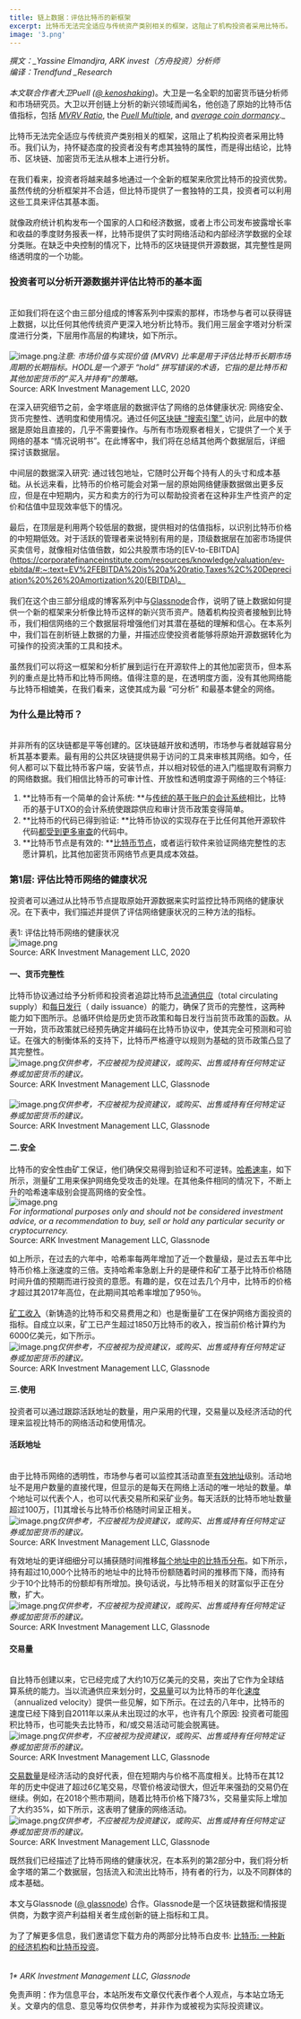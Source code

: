```yaml
---
title: 链上数据：评估比特币的新框架
excerpt: 比特币无法完全适应与传统资产类别相关的框架，这阻止了机构投资者采用比特币。我们认为，持怀疑态度的投资者没有考虑其独特的属性，而是得出结论，比特币、区块链、加密货币无法从根本上进行分析。在我们看来，投资者将越来越多地通过一个全新的框架来欣赏比特币的投资优势。虽然传统的分析框架并不合适，但比特币提供了一套独特的工具，投资者可以利用这些工具来评估其基本面。就像政府统计机构发布一个国家的人口和经济数据，或者上市公司发布披露增长率和收益的季度财务报表一样，比特币提供了实时网络活动和内部经济学数据的全球分类账。在缺乏中央控制的情况下，比特币的区块链提供开源数据，其完整性是网络透明度的一个功能。
image: '3.png'
---
```


_撰文：__Yassine Elmandjra, ARK invest（方舟投资）分析师_<br />_编译：Trendfund __Research_<br />_<br />_本文联合作者大卫Puell (_[_@ kenoshaking_](https://twitter.com/kenoshaking)_)。大卫是一名全职的加密货币链分析师和市场研究员。大卫以开创链上分析的新兴领域而闻名，他创造了原始的比特币估值指标，包括 _[_MVRV Ratio_](https://studio.glassnode.com/metrics?a=BTC&category=&m=market.Mvrv)_, the _[_Puell Multiple_](https://studio.glassnode.com/metrics?a=BTC&category=&m=indicators.PuellMultiple)_, and _[_average coin dormancy_](https://studio.glassnode.com/metrics?a=BTC&category=&m=indicators.AverageDormancy)_._<br />
<br />比特币无法完全适应与传统资产类别相关的框架，这阻止了机构投资者采用比特币。我们认为，持怀疑态度的投资者没有考虑其独特的属性，而是得出结论，比特币、区块链、加密货币无法从根本上进行分析。<br />
<br />在我们看来，投资者将越来越多地通过一个全新的框架来欣赏比特币的投资优势。虽然传统的分析框架并不合适，但比特币提供了一套独特的工具，投资者可以利用这些工具来评估其基本面。<br />
<br />就像政府统计机构发布一个国家的人口和经济数据，或者上市公司发布披露增长率和收益的季度财务报表一样，比特币提供了实时网络活动和内部经济学数据的全球分类账。在缺乏中央控制的情况下，比特币的区块链提供开源数据，其完整性是网络透明度的一个功能。<br />

### 投资者可以分析开源数据并评估比特币的基本面

<br />正如我们将在这个由三部分组成的博客系列中探索的那样，市场参与者可以获得链上数据，以比任何其他传统资产更深入地分析比特币。我们用三层金字塔对分析深度进行分类，下层用作高层的构建块，如下所示。<br />
<br />![image.png](bitcoin-evaluation/1.png)_注意: 市场价值与实现价值 (MVRV) 比率是用于评估比特币长期市场周期的长期指标。HODL是一个源于 “hold” 拼写错误的术语，它指的是比特币和其他加密货币的“买入并持有“的策略。_<br />Source: ARK Investment Management LLC, 2020

在深入研究细节之前，金字塔底层的数据评估了网络的总体健康状况: 网络安全、货币完整性、透明度和使用情况。通过任何[区块链 “搜索引擎” ](https://btc.com/)访问，此层中的数据是原始且直接的，几乎不需要操作。与所有市场观察者相关，它提供了一个关于网络的基本 “情况说明书”。在此博客中，我们将在总结其他两个数据层后，详细探讨该数据层。<br />
<br />中间层的数据深入研究: 通过钱包地址，它随时公开每个持有人的头寸和成本基础。从长远来看，比特币的价格可能会对第一层的原始网络健康数据做出更多反应，但是在中短期内，买方和卖方的行为可以帮助投资者在这种非生产性资产的定价和估值中显现效率低下的情况。<br />
<br />最后，在顶层是利用两个较低层的数据，提供相对的估值指标，以识别比特币价格的中短期低效。对于活跃的管理者来说特别有用的是，顶级数据层在加密市场提供买卖信号，就像相对估值倍数，如公共股票市场的[EV-to-EBITDA](https://corporatefinanceinstitute.com/resources/knowledge/valuation/ev-ebitda/#:~:text=EV%2FEBITDA%20is%20a%20ratio,Taxes%2C%20Depreciation%20%26%20Amortization%20(EBITDA)。<br />
<br />我们在这个由三部分组成的博客系列中与[Glassnode](https://glassnode.com/)合作，说明了链上数据如何提供一个新的框架来分析像比特币这样的新兴货币资产。随着机构投资者接触到比特币，我们相信网络的三个数据层将增强他们对其潜在基础的理解和信心。在本系列中，我们旨在剖析链上数据的力量，并描述应使投资者能够将原始开源数据转化为可操作的投资决策的工具和技术。<br />
<br />虽然我们可以将这一框架和分析扩展到运行在开源软件上的其他加密货币，但本系列的重点是比特币和比特币网络。值得注意的是，在透明度方面，没有其他网络能与比特币相媲美，在我们看来，这使其成为最 “可分析” 和最基本健全的网络。<br />

### 为什么是比特币？

<br />并非所有的区块链都是平等创建的。区块链越开放和透明，市场参与者就越容易分析其基本要素。最有用的公共区块链提供易于访问的工具来审核其网络。如今，任何人都可以下载比特币客户端，安装节点，并以相对较低的进入门槛提取有洞察力的网络数据。我们相信比特币的可审计性、开放性和透明度源于网络的三个特征:<br />

1. **比特币有一个简单的会计系统: **与[传统的基于账户的会计系统](https://insights.glassnode.com/account-based-metrics/)相比，比特币的基于UTXO的会计系统使跟踪供应和审计货币政策变得简单。
1. **比特币的代码已得到验证: **比特币协议的实现存在于比任何其他开源软件代码[都受到更多审查](https://bitcoin.org/en/development#code-review)的代码中。
1. **比特币节点是有效的: **[比特币节点](https://bitcoin.org/en/bitcoin-core/features/)，或者运行软件来验证网络完整性的志愿计算机，比其他加密货币网络节点更具成本效益。



### 第1层: 评估比特币网络的健康状况
投资者可以通过从比特币节点提取原始开源数据来实时监控比特币网络的健康状况。在下表中，我们描述并提供了评估网络健康状况的三种方法的指标。<br />
<br />表1: 评估比特币网络的健康状况<br />![image.png](bitcoin-evaluation/2.png)<br />Source: ARK Investment Management LLC, 2020<br />

#### 一、货币完整性
比特币协议通过给予分析师和投资者追踪比特币[总流通供应](https://studio.glassnode.com/metrics?a=BTC&category=&m=supply.Current)（total circulating supply）和[每日发行](https://studio.glassnode.com/metrics?a=BTC&category=&m=supply.Issued)（ daily issuance）的能力，确保了货币的完整性，这两种能力如下图所示。总循环供给是历史货币政策和每日发行当前货币政策的函数。从一开始，货币政策就已经预先确定并编码在比特币协议中，使其完全可预测和可验证。在强大的制衡体系的支持下，比特币严格遵守以规则为基础的货币政策凸显了其完整性。<br />![image.png](bitcoin-evaluation/3.png)_仅供参考，不应被视为投资建议，或购买、出售或持有任何特定证券或加密货币的建议。_<br />Source: ARK Investment Management LLC, Glassnode<br />
<br />![image.png](bitcoin-evaluation/4.png)_仅供参考，不应被视为投资建议，或购买、出售或持有任何特定证券或加密货币的建议。_<br />Source: ARK Investment Management LLC, Glassnode

#### 二.安全
比特币的安全性由矿工保证，他们确保交易得到验证和不可逆转。[哈希速率](https://studio.glassnode.com/metrics?a=BTC&category=&m=mining.HashRateMean)，如下所示，测量矿工用来保护网络免受攻击的处理。在其他条件相同的情况下，不断上升的哈希速率级别会提高网络的安全性。<br />![image.png](bitcoin-evaluation/5.png)<br />_For informational purposes only and should not be considered investment advice, or a recommendation to buy, sell or hold any particular security or cryptocurrency._<br />Source: ARK Investment Management LLC, Glassnode

如上所示，在过去的六年中，哈希率每两年增加了近一个数量级，是过去五年中比特币价格上涨速度的三倍。支持哈希率急剧上升的是硬件和矿工基于比特币价格随时间升值的预期而进行投资的意愿。有趣的是，仅在过去几个月中，比特币的价格才超过其2017年高位，在此期间其哈希率增加了950％。<br />
<br />[矿工收入](https://studio.glassnode.com/metrics?a=BTC&category=&m=mining.RevenueSum)（新铸造的比特币和交易费用之和）也是衡量矿工在保护网络方面投资的指标。自成立以来，矿工已产生超过1850万比特币的收入，按当前价格计算约为6000亿美元，如下所示。<br />![image.png](bitcoin-evaluation/6.png)_仅供参考，不应被视为投资建议，或购买、出售或持有任何特定证券或加密货币的建议。_<br />Source: ARK Investment Management LLC, Glassnode<br />

#### 三.使用
投资者可以通过跟踪活跃地址的数量，用户采用的代理，交易量以及经济活动的代理来监视比特币的网络活动和使用情况。<br />

#### 活跃地址

<br />由于比特币网络的透明性，市场参与者可以监控其活动直至[有效地址](https://studio.glassnode.com/metrics?a=BTC&category=&m=addresses.ActiveCount)级别。活动地址不是用户数量的直接代理，但显示的是每天在网络上活动的唯一地址的数量。单个地址可以代表个人，也可以代表交易所和采矿业务。每天活跃的比特币地址数量超过100万，[1]其增长与比特币价格随时间呈正相关。<br />![image.png](bitcoin-evaluation/7.png)_仅供参考，不应被视为投资建议，或购买、出售或持有任何特定证券或加密货币的建议。_<br />Source: ARK Investment Management LLC, Glassnode

有效地址的更详细细分可以捕获随时间推移[每个地址中的比特币分布](https://studio.glassnode.com/metrics?a=BTC&category=&m=addresses.SupplyDistributionRelative)。如下所示，持有超过10,000个比特币的地址中的比特币份额随着时间的推移而下降，而持有少于10个比特币的份额却有所增加。换句话说，与比特币相关的财富似乎正在分散，扩大。<br />![image.png](bitcoin-evaluation/8.png)_仅供参考，不应被视为投资建议，或购买、出售或持有任何特定证券或加密货币的建议。_<br />Source: ARK Investment Management LLC, Glassnode

#### 交易量

<br />自比特币创建以来，它已经完成了大约10万亿美元的交易，突出了它作为全球结算系统的能力。当以流通供应来划分时，[交易量](https://studio.glassnode.com/metrics?a=BTC&category=&m=transactions.TransfersVolumeAdjustedSum)可以为比特币的年化[速度](https://studio.glassnode.com/metrics?a=BTC&category=&m=indicators.Velocity)（annualized velocity）提供一些见解，如下所示。在过去的八年中，比特币的速度已经下降到自2011年以来从未出现过的水平，也许有几个原因: 投资者可能囤积比特币，也可能失去比特币，和/或交易活动可能会脱离链。<br />![image.png](bitcoin-evaluation/9.png)_仅供参考，不应被视为投资建议，或购买、出售或持有任何特定证券或加密货币的建议。_<br />Source: ARK Investment Management LLC, Glassnode

[交易数量](https://studio.glassnode.com/metrics?a=BTC&category=&m=transactions.Count)是经济活动的良好代表，但在短期内与价格不高度相关。比特币在其12年的历史中促进了超过6亿笔交易，尽管价格波动很大，但近年来强劲的交易仍在继续。例如，在2018个熊市期间，随着比特币价格下降73%，交易量实际上增加了大约35%，如下所示，这表明了健康的网络活动。<br />![image.png](bitcoin-evaluation/10.png)_仅供参考，不应被视为投资建议，或购买、出售或持有任何特定证券或加密货币的建议。_<br />Source: ARK Investment Management LLC, Glassnode

既然我们已经描述了比特币网络的健康状况，在本系列的第2部分中，我们将分析金字塔的第二个数据层，包括流入和流出比特币，持有者的行为，以及不同群体的成本基础。<br />
<br />本文与Glassnode ([@ glassnode](https://twitter.com/glassnode)) 合作。Glassnode是一个区块链数据和情报提供商，为数字资产利益相关者生成创新的链上指标和工具。<br />
<br />为了了解更多信息，我们邀请您下载方舟的两部分比特币白皮书: [比特币: 一种新的经济机构](https://ark-invest.com/white-papers/bitcoin-part-one/)和[比特币投资](https://ark-invest.com/white-papers/bitcoin-part-two/)。<br />
<br />
<br />_1* ARK Investment Management LLC, Glassnode_

免责声明：作为信息平台，本站所发布文章仅代表作者个人观点，与本站立场无关。文章内的信息、意见等均仅供参考，并非作为或被视为实际投资建议。
